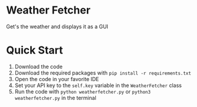 # Weather Fetcher 
Get's the weather and displays it as a GUI


# Quick Start
1. Download the code
2. Download the required packages with `pip install -r requirements.txt`
3. Open the code in your favorite IDE
4. Set your API key to the `self.key` variable in the `WeatherFetcher` class
5. Run the code with `python weatherfetcher.py` or `python3 weatherfetcher.py` in the terminal
